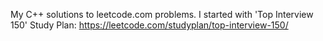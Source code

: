 My C++ solutions to leetcode.com problems.
I started with 'Top Interview 150' Study Plan: https://leetcode.com/studyplan/top-interview-150/
